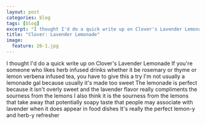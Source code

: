 ---layout: postcategories: blogtags: [blog]excerpt: "I thought I'd do a quick write up on Clover's Lavender Lemonade. If you're someone who likes herb infused drinks whether it be rosemary or thyme or lemon verbena infused tea, you have to give this a try.  I'm not usually a lemonade gal because usually it's made too sweet."title: "Clover: Lavender Lemonade"image:  feature: 26-1.jpg---I thought I'd do a quick write up on Clover's Lavender Lemonade If you're someone who likes herb infused drinks whether it be rosemary or thyme or lemon verbena infused tea, you have to give this a try  I'm not usually a lemonade gal because usually it's made too sweet  The lemonade is perfect because it isn't overly sweet and the lavender flavor really compliments the sourness from the lemons  I also think it is the sourness from the lemons that take away that potentially soapy taste that people may associate with lavender when it does appear in food dishes  It's really the perfect lemon-y and herb-y refresher